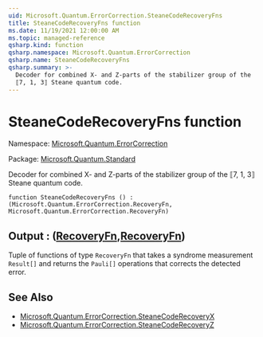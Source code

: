```yaml
---
uid: Microsoft.Quantum.ErrorCorrection.SteaneCodeRecoveryFns
title: SteaneCodeRecoveryFns function
ms.date: 11/19/2021 12:00:00 AM
ms.topic: managed-reference
qsharp.kind: function
qsharp.namespace: Microsoft.Quantum.ErrorCorrection
qsharp.name: SteaneCodeRecoveryFns
qsharp.summary: >-
  Decoder for combined X- and Z-parts of the stabilizer group of the
  ⟦7, 1, 3⟧ Steane quantum code.
---
```


# SteaneCodeRecoveryFns function

Namespace: [Microsoft.Quantum.ErrorCorrection](xref:Microsoft.Quantum.ErrorCorrection)

Package: [Microsoft.Quantum.Standard](https://nuget.org/packages/Microsoft.Quantum.Standard)


Decoder for combined X- and Z-parts of the stabilizer group of the⟦7, 1, 3⟧ Steane quantum code.

```qsharp
function SteaneCodeRecoveryFns () : (Microsoft.Quantum.ErrorCorrection.RecoveryFn, Microsoft.Quantum.ErrorCorrection.RecoveryFn)
```


## Output : ([RecoveryFn](xref:Microsoft.Quantum.ErrorCorrection.RecoveryFn),[RecoveryFn](xref:Microsoft.Quantum.ErrorCorrection.RecoveryFn))

Tuple of functions of type `RecoveryFn` that takes a syndromemeasurement `Result[]` and returns the `Pauli[]` operations thatcorrects the detected error.

## See Also

- [Microsoft.Quantum.ErrorCorrection.SteaneCodeRecoveryX](xref:Microsoft.Quantum.ErrorCorrection.SteaneCodeRecoveryX)
- [Microsoft.Quantum.ErrorCorrection.SteaneCodeRecoveryZ](xref:Microsoft.Quantum.ErrorCorrection.SteaneCodeRecoveryZ)